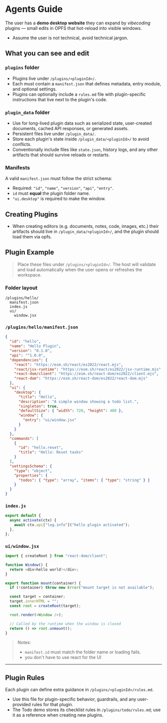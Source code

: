 # Agents Guide

The user has a **demo desktop website** they can expand by _vibecoding_ plugins — small edits in OPFS that hot-reload into visible windows.

- Assume the user is not technical, avoid technical jargon.

## What you can see and edit

### `plugins` folder

- Plugins live under `/plugins/<pluginId>/`.
- Each must contain a `manifest.json` that defines metadata, entry module, and optional settings.
- Plugins can optionally include a `rules.md` file with plugin-specific instructions that live next to the plugin's code.

### `plugin_data` folder

- Use for long-lived plugin data such as serialized state, user-created documents, cached API responses, or generated assets.
- Persistent files live under `/plugin_data/`.
- Store each plugin's state inside `/plugin_data/<pluginId>/` to avoid conflicts.
- Conventionally include files like `state.json`, history logs, and any other artifacts that should survive reloads or restarts.

### Manifests

A valid `manifest.json` must follow the strict schema:

- Required: `"id"`, `"name"`, `"version"`, `"api"`, `"entry"`.
- `id` must **equal** the plugin folder name.
- `"ui.desktop"` is required to make the window.

## Creating Plugins

- When creating editors (e.g. documents, notes, code, images, etc.) their artifacts should live in `/plugin_data/<pluginId>/`, and the plugin should load them via opfs.

## Plugin Example

> Place these files under `/plugins/<pluginId>/`.
> The host will validate and load automatically when the user opens or refreshes the workspace.

### Folder layout

```
/plugins/hello/
  manifest.json
  index.js
  ui/
    window.jsx
```

### `/plugins/hello/manifest.json`

```json
{
  "id": "hello",
  "name": "Hello Plugin",
  "version": "0.1.0",
  "api": "^1.0.0",
  "dependencies": {
    "react": "https://esm.sh/react/es2022/react.mjs",
    "react/jsx-runtime": "https://esm.sh/react/es2022/jsx-runtime.mjs",
    "react-dom/client": "https://esm.sh/react-dom/es2022/client.mjs",
    "react-dom": "https://esm.sh/react-dom/es2022/react-dom.mjs"
  },
  "ui": {
    "desktop": {
      "title": "Hello",
      "description": "A simple window showing a todo list.",
      "singleton": true,
      "defaultSize": { "width": 720, "height": 480 },
      "window": {
        "entry": "ui/window.jsx"
      }
    }
  },
  "commands": [
    {
      "id": "hello.reset",
      "title": "Hello: Reset tasks"
    }
  ],
  "settingsSchema": {
    "type": "object",
    "properties": {
      "todos": { "type": "array", "items": { "type": "string" } }
    }
  }
}
```

### `index.js`

```js
export default {
  async activate(ctx) {
    await ctx.api["log.info"]("hello plugin activated");
  },
};
```

### `ui/window.jsx`

```js
import { createRoot } from "react-dom/client";

function Window() {
  return <div>hello world!</div>;
}

export function mount(container) {
  if (!container) throw new Error("mount target is not available");

  const target = container;
  target.innerHTML = "";
  const root = createRoot(target);

  root.render(<Window />);

  // Called by the runtime when the window is closed
  return () => root.unmount();
}
```

> Notes:
>
> - `manifest.id` must match the folder name or loading fails.
> - you don't have to use react for the UI

---

## Plugin Rules

Each plugin can define extra guidance in `/plugins/<pluginId>/rules.md`.

- Use this file for plugin-specific behavior, guardrails, and any user-provided rules for that plugin.
- The Todo demo stores its checklist rules in `/plugins/todo/rules.md`; use it as a reference when creating new plugins.
